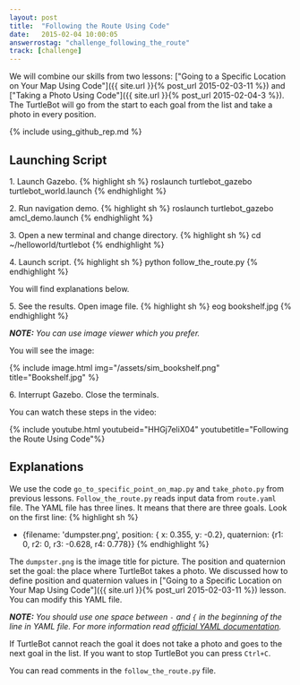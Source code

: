 ```yaml
---
layout: post
title:  "Following the Route Using Code"
date:   2015-02-04 10:00:05
answerrostag: "challenge_following_the_route"
track: [challenge]
---
```


We will combine our skills from two lessons:
["Going to a Specific Location on Your Map Using Code"]({{ site.url }}{% post_url 2015-02-03-11 %})
and ["Taking a Photo Using Code"]({{ site.url }}{% post_url 2015-02-04-3 %}).
The TurtleBot will go from the start to each goal from the list and take a
photo in every position.

{% include using_github_rep.md %}

## Launching Script

1\. Launch Gazebo.
{% highlight sh %}
roslaunch turtlebot_gazebo turtlebot_world.launch
{% endhighlight %}

2\. Run navigation demo.
{% highlight sh %}
roslaunch turtlebot_gazebo amcl_demo.launch
{% endhighlight %}

3\. Open a new terminal and change directory.
{% highlight sh %}
cd ~/helloworld/turtlebot
{% endhighlight %}

4\. Launch script.
{% highlight sh %}
python follow_the_route.py
{% endhighlight %}

You will find explanations below.

5\. See the results. Open image file.
{% highlight sh %}
eog bookshelf.jpg
{% endhighlight %}

***NOTE:*** *You can use image viewer which you prefer.*

You will see the image:

{% include image.html img="/assets/sim_bookshelf.png" title="Bookshelf.jpg" %}

6\. Interrupt Gazebo. Close the terminals.

You can watch these steps in the video:

{% include youtube.html youtubeid="HHGj7eliX04" youtubetitle="Following the Route Using Code"%}

## Explanations

We use the code `go_to_specific_point_on_map.py` and `take_photo.py` from
previous lessons. `Follow_the_route.py` reads input data from `route.yaml` file.
The YAML file has three lines. It means that there are three goals. Look on the
first line:
{% highlight sh %}
- {filename: 'dumpster.png', position: { x: 0.355, y: -0.2}, quaternion: {r1: 0, r2: 0, r3: -0.628, r4: 0.778}}
{% endhighlight %}

The `dumpster.png` is the image title for picture. The position and quaternion
set the goal: the place where TurtleBot takes a photo. We discussed how to
define position and quaternion values in
["Going to a Specific Location on Your Map Using Code"]({{ site.url }}{% post_url 2015-02-03-11 %})
lesson. You can modify this YAML file.

***NOTE:*** *You should use one space between `-` and `{` in the beginning of
  the line in YAML file. For more information read [official YAML documentation](http://www.yaml.org/spec/1.2/spec.html).*

If TurtleBot cannot reach the goal it does not take a photo and goes to the
next goal in the list. If you want to stop TurtleBot you can press `Ctrl+C`.

You can read comments in the `follow_the_route.py` file.
